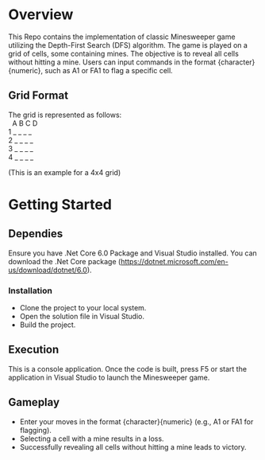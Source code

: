 # Overview
This Repo contains the implementation of classic Minesweeper game utilizing the Depth-First Search (DFS) algorithm. The game is played on a grid of cells, some containing mines. The objective is to reveal all cells without hitting a mine. Users can input commands in the format {character}{numeric}, such as A1 or FA1 to flag a specific cell.

## Grid Format
The grid is represented as follows: <br />
 &nbsp;  A B C D <br />
1  _ _ _ _ <br />
2  _ _ _ _ <br />
3  _ _ _ _ <br />
4  _ _ _ _ <br />

(This is an example for a 4x4 grid)

# Getting Started

## Dependies

Ensure you have .Net Core 6.0 Package and Visual Studio installed. You can download the .Net Core package (https://dotnet.microsoft.com/en-us/download/dotnet/6.0).

### Installation

* Clone the project to your local system.
* Open the solution file in Visual Studio.
* Build the project.

## Execution
This is a console application. Once the code is built, press F5 or start the application in Visual Studio to launch the Minesweeper game.

## Gameplay
* Enter your moves in the format {character}{numeric} (e.g., A1 or FA1 for flagging).
* Selecting a cell with a mine results in a loss.
* Successfully revealing all cells without hitting a mine leads to victory.
